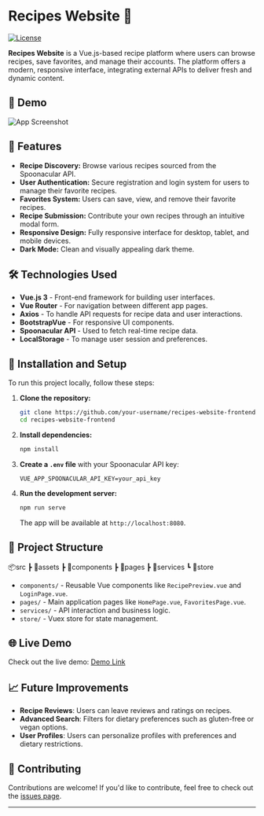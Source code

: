 # Recipes Website 🍲

[![License](https://img.shields.io/badge/license-MIT-blue.svg)](LICENSE)

**Recipes Website** is a Vue.js-based recipe platform where users can browse recipes, save favorites, and manage their accounts. The platform offers a modern, responsive interface, integrating external APIs to deliver fresh and dynamic content.

## 📸 Demo

![App Screenshot](link-to-screenshot.png) <!-- Optional: Add images or GIFs to showcase the app -->

## 🚀 Features

- **Recipe Discovery:** Browse various recipes sourced from the Spoonacular API.
- **User Authentication:** Secure registration and login system for users to manage their favorite recipes.
- **Favorites System:** Users can save, view, and remove their favorite recipes.
- **Recipe Submission:** Contribute your own recipes through an intuitive modal form.
- **Responsive Design:** Fully responsive interface for desktop, tablet, and mobile devices.
- **Dark Mode:** Clean and visually appealing dark theme.

## 🛠️ Technologies Used

- **Vue.js 3** - Front-end framework for building user interfaces.
- **Vue Router** - For navigation between different app pages.
- **Axios** - To handle API requests for recipe data and user interactions.
- **BootstrapVue** - For responsive UI components.
- **Spoonacular API** - Used to fetch real-time recipe data.
- **LocalStorage** - To manage user session and preferences.

## 🔧 Installation and Setup

To run this project locally, follow these steps:

1. **Clone the repository:**

    ```bash
    git clone https://github.com/your-username/recipes-website-frontend.git
    cd recipes-website-frontend
    ```

2. **Install dependencies:**

    ```bash
    npm install
    ```

3. **Create a `.env` file** with your Spoonacular API key:

    ```plaintext
    VUE_APP_SPOONACULAR_API_KEY=your_api_key
    ```

4. **Run the development server:**

    ```bash
    npm run serve
    ```

    The app will be available at `http://localhost:8080`.

## 📂 Project Structure

📦src ┣ 📂assets ┣ 📂components ┣ 📂pages ┣ 📂services ┗ 📂store


- `components/` - Reusable Vue components like `RecipePreview.vue` and `LoginPage.vue`.
- `pages/` - Main application pages like `HomePage.vue`, `FavoritesPage.vue`.
- `services/` - API interaction and business logic.
- `store/` - Vuex store for state management.

## 🌐 Live Demo

Check out the live demo: [Demo Link](https://your-demo-link.com)

## 📈 Future Improvements

- **Recipe Reviews**: Users can leave reviews and ratings on recipes.
- **Advanced Search**: Filters for dietary preferences such as gluten-free or vegan options.
- **User Profiles**: Users can personalize profiles with preferences and dietary restrictions.

## 🤝 Contributing

Contributions are welcome! If you'd like to contribute, feel free to check out the [issues page](#).

---


